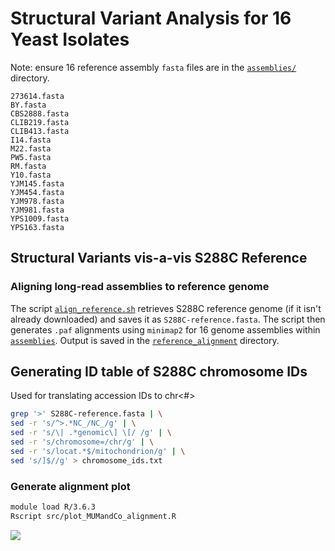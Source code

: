 # Structural Variant Analysis for 16 Yeast Isolates
Note: ensure 16 reference assembly `fasta` files are in the [`assemblies/`](assemblies/) directory.

```
273614.fasta
BY.fasta
CBS2888.fasta
CLIB219.fasta
CLIB413.fasta
I14.fasta
M22.fasta
PW5.fasta
RM.fasta
Y10.fasta
YJM145.fasta
YJM454.fasta
YJM978.fasta
YJM981.fasta
YPS1009.fasta
YPS163.fasta
```

## Structural Variants vis-a-vis S288C Reference
### Aligning long-read assemblies to reference genome
The script [`align_reference.sh`](src/align_reference.sh) retrieves S288C reference genome (if it
isn't already downloaded) and saves it as `S288C-reference.fasta`. The script then generates `.paf`
alignments using `minimap2` for 16 genome assemblies within [`assemblies`](assemblies). Output is
saved in the [`reference_alignment`](reference_alignment) directory. 

## Generating ID table of S288C chromosome IDs
Used for translating accession IDs to chr<#>
```bash
grep '>' S288C-reference.fasta | \
sed -r 's/^>.*NC_/NC_/g' | \
sed -r 's/\| .*genomic\] \[/ /g' | \
sed -r 's/chromosome=/chr/g' | \
sed -r 's/locat.*$/mitochondrion/g' | \
sed 's/]$//g' > chromosome_ids.txt
```



### Generate alignment plot
```bash
module load R/3.6.3
Rscript src/plot_MUMandCo_alignment.R
```

![](/reference_alignment/all-aligned-S288C.png)